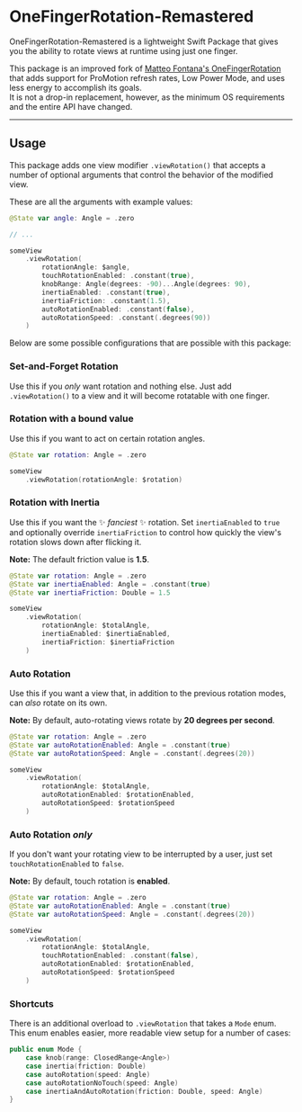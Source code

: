 # OneFingerRotation-Remastered

OneFingerRotation-Remastered is a lightweight Swift Package that gives you the ability to rotate views at runtime using just one finger.

This package is an improved fork of [Matteo Fontana's OneFingerRotation](https://github.com/mttfntn/OneFingerRotation) that adds support for ProMotion refresh rates, Low Power Mode, and uses less energy to accomplish its goals.\
It is not a drop-in replacement, however, as the minimum OS requirements and the entire API have changed.

---

## Usage

This package adds one view modifier `.viewRotation()` that accepts a number of optional arguments that control the behavior of the modified view.

These are all the arguments with example values:

```swift
@State var angle: Angle = .zero

// ...

someView
	.viewRotation(
		rotationAngle: $angle,
		touchRotationEnabled: .constant(true),
		knobRange: Angle(degrees: -90)...Angle(degrees: 90),
		inertiaEnabled: .constant(true),
		inertiaFriction: .constant(1.5),
		autoRotationEnabled: .constant(false),
		autoRotationSpeed: .constant(.degrees(90))
	)
```

Below are some possible configurations that are possible with this package:

### Set-and-Forget Rotation

Use this if you *only* want rotation and nothing else. Just add `.viewRotation()` to a view and it will become rotatable with one finger.

### Rotation with a bound value

Use this if you want to act on certain rotation angles.

```swift
@State var rotation: Angle = .zero

someView
	.viewRotation(rotationAngle: $rotation)
```

### Rotation with Inertia

Use this if you want the ✨ *fanciest* ✨ rotation. Set `inertiaEnabled` to `true` and optionally override `inertiaFriction` to control how quickly the view's rotation slows down after flicking it.

**Note:** The default friction value is **1.5**.

```swift
@State var rotation: Angle = .zero
@State var inertiaEnabled: Angle = .constant(true)
@State var inertiaFriction: Double = 1.5

someView
	.viewRotation(
		rotationAngle: $totalAngle,
		inertiaEnabled: $inertiaEnabled,
		inertiaFriction: $inertiaFriction
	)
```

### Auto Rotation

Use this if you want a view that, in addition to the previous rotation modes, can *also* rotate on its own.

**Note:** By default, auto-rotating views rotate by **20 degrees per second**.

```swift
@State var rotation: Angle = .zero
@State var autoRotationEnabled: Angle = .constant(true)
@State var autoRotationSpeed: Angle = .constant(.degrees(20))

someView
	.viewRotation(
		rotationAngle: $totalAngle,
		autoRotationEnabled: $rotationEnabled,
		autoRotationSpeed: $rotationSpeed
	)
```

### Auto Rotation *only*

If you don't want your rotating view to be interrupted by a user, just set `touchRotationEnabled` to `false`.

**Note:** By default, touch rotation is **enabled**.

```swift
@State var rotation: Angle = .zero
@State var autoRotationEnabled: Angle = .constant(true)
@State var autoRotationSpeed: Angle = .constant(.degrees(20))

someView
	.viewRotation(
		rotationAngle: $totalAngle,
		touchRotationEnabled: .constant(false),
		autoRotationEnabled: $rotationEnabled,
		autoRotationSpeed: $rotationSpeed
	)
```

### Shortcuts

There is an additional overload to `.viewRotation` that takes a `Mode` enum. This enum enables easier, more readable view setup for a number of cases:

```swift
public enum Mode {
	case knob(range: ClosedRange<Angle>)
	case inertia(friction: Double)
	case autoRotation(speed: Angle)
	case autoRotationNoTouch(speed: Angle)
	case inertiaAndAutoRotation(friction: Double, speed: Angle)
}
```